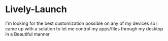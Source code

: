 # Lively-Launch
I'm looking for the best customization possible on any of my devices so i came up with a solution to let me control my apps/files through my desktop in a Beautiful manner
